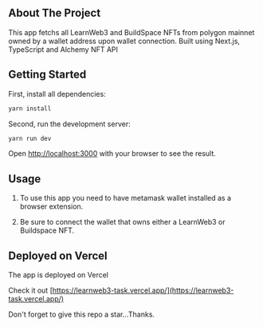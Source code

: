 ## About The Project

This app fetchs all LearnWeb3 and BuildSpace NFTs from polygon mainnet owned by a wallet address upon wallet connection. Built using Next.js, TypeScript and Alchemy NFT API

## Getting Started

First, install all dependencies:

```bash
yarn install
```

Second, run the development server:

```bash
yarn run dev
```

Open [http://localhost:3000](http://localhost:3000) with your browser to see the result.

## Usage

1. To use this app you need to have metamask wallet installed as a browser extension.

2. Be sure to connect the wallet that owns either a LearnWeb3 or Buildspace NFT.

## Deployed on Vercel

The app is deployed on Vercel

Check it out [https://learnweb3-task.vercel.app/](https://learnweb3-task.vercel.app/)

Don't forget to give this repo a star...Thanks.
